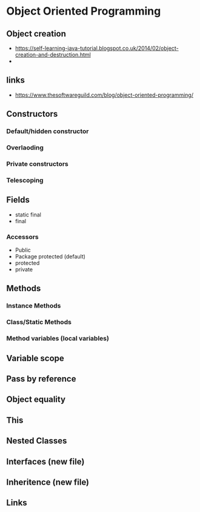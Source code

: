 # Object Oriented Programming

## Object creation

- https://self-learning-java-tutorial.blogspot.co.uk/2014/02/object-creation-and-destruction.html
-
## links

- https://www.thesoftwareguild.com/blog/object-oriented-programming/

## Constructors

### Default/hidden constructor
### Overlaoding
### Private constructors
### Telescoping

## Fields

- static final
- final

### Accessors

- Public
- Package protected (default)
- protected
- private

## Methods

### Instance Methods

### Class/Static Methods

### Method variables (local variables)

## Variable scope

## Pass by reference

## Object equality

## This

## Nested Classes

## Interfaces (new file)
## Inheritence (new file)

## Links
